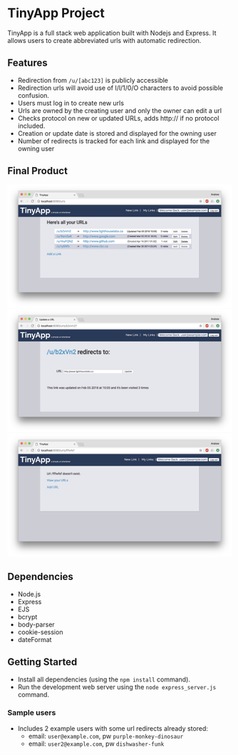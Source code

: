 # TinyApp Project

TinyApp is a full stack web application built with Nodejs and Express. It allows users to create abbreviated urls with automatic redirection.

## Features

- Redirection from `/u/[abc123]` is publicly accessible
- Redirection urls will avoid use of I/l/1/0/O characters to avoid possible confusion.
- Users must log in to create new urls
- Urls are owned by the creating user and only the owner can edit a url
- Checks protocol on new or updated URLs, adds http:// if no protocol included.
- Creation or update date is stored and displayed for the owning user
- Number of redirects is tracked for each link and displayed for the owning user

## Final Product

!["List of User's URLs"](https://github.com/thelornenelson/tiny-app/blob/master/docs/url-listing.png)
!["URL Editing"](https://github.com/thelornenelson/tiny-app/blob/master/docs/url-edit.png)
!["Example Error - trying to view details page for invalid URL"](https://github.com/thelornenelson/tiny-app/blob/master/docs/example-error.png)



## Dependencies

- Node.js
- Express
- EJS
- bcrypt
- body-parser
- cookie-session
- dateFormat


## Getting Started

- Install all dependencies (using the `npm install` command).
- Run the development web server using the `node express_server.js` command.

### Sample users

- Includes 2 example users with some url redirects already stored:
  - email: `user@example.com`, pw `purple-monkey-dinosaur`
  - email: `user2@example.com`, pw `dishwasher-funk`
